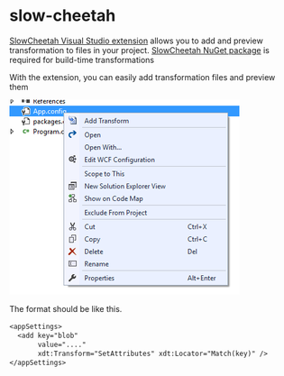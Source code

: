 # slow-cheetah

[SlowCheetah Visual Studio extension](https://marketplace.visualstudio.com/items?itemName=vscps.SlowCheetah-XMLTransforms) allows you to add and preview transformation to files in your project.  [SlowCheetah NuGet package](https://www.nuget.org/packages/Microsoft.VisualStudio.SlowCheetah) is required for build-time transformations

With the extension, you can easily add transformation files and preview them

![right click and click on &quot;Add Transform&quot;](.gitbook/assets/image%20%284%29.png)

The format should be like this.

```aspnet
<appSettings>
  <add key="blob" 
       value="...." 
       xdt:Transform="SetAttributes" xdt:Locator="Match(key)" />
</appSettings>
```


